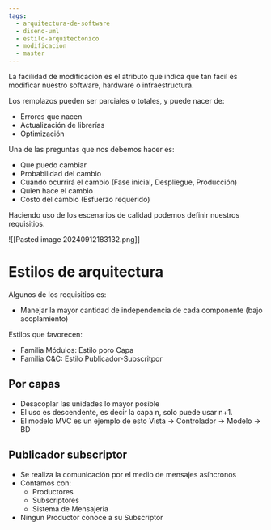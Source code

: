 ```yaml
---
tags:
  - arquitectura-de-software
  - diseno-uml
  - estilo-arquitectonico
  - modificacion
  - master
---
```

La facilidad de modificacion es el atributo que indica que tan facil es modificar nuestro software, hardware o infraestructura.

Los remplazos pueden ser parciales o totales, y puede nacer de:
- Errores que nacen
- Actualización de librerías
- Optimización

Una de las preguntas que nos debemos hacer es:
- Que puedo cambiar 
- Probabilidad del cambio
- Cuando ocurrirá el cambio (Fase inicial, Despliegue, Producción)
- Quien hace el cambio
- Costo del cambio (Esfuerzo requerido)

Haciendo uso de los escenarios de calidad podemos definir nuestros requisitios.

![[Pasted image 20240912183132.png]]

# Estilos de arquitectura
Algunos de los requisitios es:
- Manejar la mayor cantidad de independencia de cada componente (bajo acoplamiento)

Estilos que favorecen:
- Familia Módulos: Estilo poro Capa
- Familia C&C: Estilo Publicador-Subscritpor

## Por capas 
- Desacoplar las unidades lo mayor posible 
- El uso es descendente, es decir la capa n, solo puede usar n+1.
- El modelo MVC es un ejemplo de esto
	Vista -> Controlador -> Modelo -> BD

## Publicador subscriptor
- Se realiza la comunicación por el medio de mensajes asíncronos 
- Contamos con:
	- Productores
	- Subscriptores
	- Sistema de Mensajeria
- Ningun Productor conoce a su Subscriptor